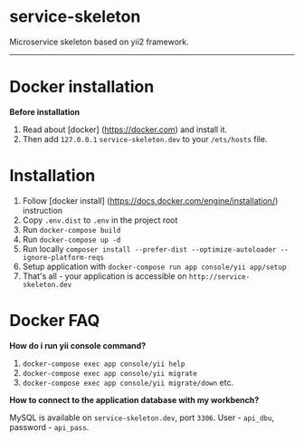 # service-skeleton
Microservice skeleton based on yii2 framework.

---
# Docker installation
**Before installation**

1. Read about [docker] (https://docker.com) and install it.
2. Then add `127.0.0.1` `service-skeleton.dev` to your `/ets/hosts` file.

# Installation
1. Follow [docker install] (https://docs.docker.com/engine/installation/) instruction
2. Copy `.env.dist` to `.env` in the project root
3. Run `docker-compose build`
4. Run `docker-compose up -d`
5. Run locally `composer install --prefer-dist --optimize-autoloader --ignore-platform-reqs`
6. Setup application with `docker-compose run app console/yii app/setup`
7. That's all - your application is accessible on `http://service-skeleton.dev`

# Docker FAQ
**How do i run yii console command?**

1. `docker-compose exec app console/yii help`
2. `docker-compose exec app console/yii migrate`
3. `docker-compose exec app console/yii migrate/down`
etc.

**How to connect to the application database with my workbench?**

MySQL is available on `service-skeleton.dev`, port `3306`. User - `api_dbu`, password - `api_pass`.
